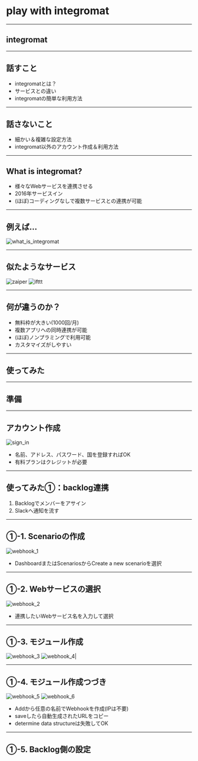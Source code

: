 # play with integromat

---

## integromat

---

## 話すこと

- integromatとは？
- サービスとの違い
- integromatの簡単な利用方法

---

## 話さないこと

- 細かい＆複雑な設定方法
- integromat以外のアカウント作成＆利用方法

---

## What is integromat?

- 様々なWebサービスを連携させる
- 2016年サービスイン
- (ほぼ)コーディングなしで複数サービスとの連携が可能

---

## 例えば...

![what_is_integromat](https://github.com/nyanc0/Android/blob/other_knowledge/integromat/images/what_is_integromat.png?raw=true)

---

## 似たようなサービス

![zaiper](https://github.com/nyanc0/Android/blob/other_knowledge/integromat/images/zaiper.png?raw=true)
![ifttt](https://github.com/nyanc0/Android/blob/other_knowledge/integromat/images/ifttt.png?raw=true)

---

## 何が違うのか？

- 無料枠が大きい(1000回/月)
- 複数アプリへの同時連携が可能
- (ほぼ)ノンプラミングで利用可能
- カスタマイズがしやすい

---

## 使ってみた

---

## 準備

---

## アカウント作成

![sign_in](https://github.com/nyanc0/Android/blob/other_knowledge/integromat/images/sign_in.png?raw=true)

- 名前、アドレス、パスワード、国を登録すればOK
- 有料プランはクレジットが必要

---

## 使ってみた①：backlog連携
1. Backlogでメンバーをアサイン
2. Slackへ通知を流す

---

## ①-1. Scenarioの作成

![webhook_1](https://github.com/nyanc0/Android/blob/other_knowledge/integromat/images/webhook_1.png?raw=true)

- DashboardまたはScenariosからCreate a new scenarioを選択

---

## ①-2. Webサービスの選択


![webhook_2](https://github.com/nyanc0/Android/blob/other_knowledge/integromat/images/webhook_2.png?raw=true)

- 連携したいWebサービス名を入力して選択

---

## ①-3. モジュール作成

![webhook_3](https://github.com/nyanc0/Android/blob/other_knowledge/integromat/images/webhook_3.png?raw=true)
![webhook_4](https://github.com/nyanc0/Android/blob/other_knowledge/integromat/images/webhook_4.png?raw=true)|

---

## ①-4. モジュール作成つづき

![webhook_5](https://github.com/nyanc0/Android/blob/other_knowledge/integromat/images/webhook_5.png?raw=true)
![webhook_6](https://github.com/nyanc0/Android/blob/other_knowledge/integromat/images/webhook_6.png?raw=true)

- Addから任意の名前でWebhookを作成(IPは不要)
- saveしたら自動生成されたURLをコピー
- determine data structureは失敗してOK

---

## ①-5. Backlog側の設定
